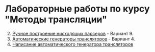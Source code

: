 # Лабораторные работы по курсу "Методы трансляции"

2. [Ручное построение нисходящих парсеров](lab2_recursive_descent) - Вариант 9.
3. [Автоматические генераторы трансляторов](lab3_antlr_obfuscation) - Вариант 4.
4. [Написание автоматического генератора трансляторов](lab4_parser_generator)
